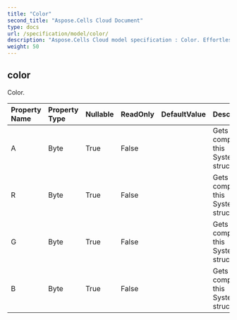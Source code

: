 ```yaml
---
title: "Color"
second_title: "Aspose.Cells Cloud Document"
type: docs
url: /specification/model/color/
description: "Aspose.Cells Cloud model specification : Color. Effortlessly handle Excel and other spreadsheet documents with features like opening, generating, editing, splitting, merging, comparing, and converting."
weight: 50
---
```


## **color**

Color. 

| Property Name | Property Type | Nullable |  ReadOnly | DefaultValue | Description | 
| :- | :- | :- |:- |  :- | :- |
| A | Byte | True |  False |  | Gets the alpha component value of this System.Drawing.Color structure.             |  
| R | Byte | True |  False |  | Gets the red component value of this System.Drawing.Color structure.             |  
| G | Byte | True |  False |  | Gets the green component value of this System.Drawing.Color structure. |  
| B | Byte | True |  False |  | Gets the blue component value of this System.Drawing.Color structure.             |  


